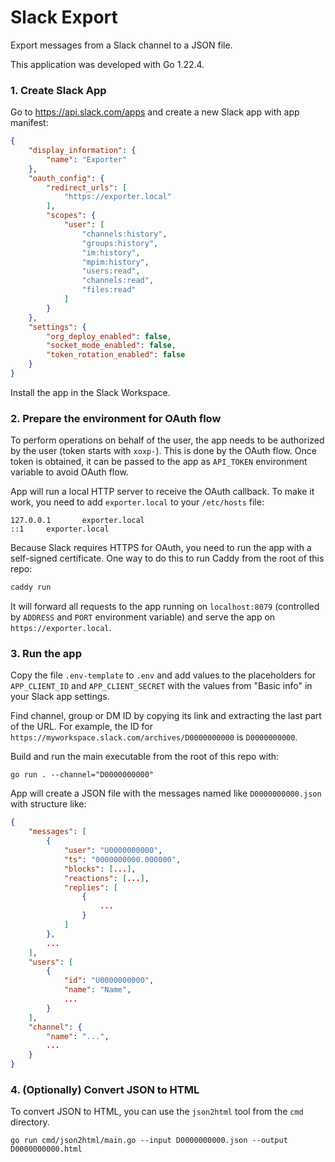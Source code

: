 # Slack Export

Export messages from a Slack channel to a JSON file.

This application was developed with Go 1.22.4.

### 1. Create Slack App

Go to https://api.slack.com/apps and create a new Slack app with app manifest:

```json
{
    "display_information": {
        "name": "Exporter"
    },
    "oauth_config": {
        "redirect_urls": [
            "https://exporter.local"
        ],
        "scopes": {
            "user": [
                "channels:history",
                "groups:history",
                "im:history",
                "mpim:history",
                "users:read",
                "channels:read",
                "files:read"
            ]
        }
    },
    "settings": {
        "org_deploy_enabled": false,
        "socket_mode_enabled": false,
        "token_rotation_enabled": false
    }
}
```

Install the app in the Slack Workspace.

### 2. Prepare the environment for OAuth flow

To perform operations on behalf of the user, the app needs to be authorized by the user (token starts with `xoxp-`). This is done by the OAuth flow. Once token is obtained, it can be passed to the app as `API_TOKEN` environment variable to avoid OAuth flow.

App will run a local HTTP server to receive the OAuth callback. To make it work, you need to add `exporter.local` to your `/etc/hosts` file:

```
127.0.0.1       exporter.local
::1     exporter.local
```

Because Slack requires HTTPS for OAuth, you need to run the app with a self-signed certificate. One way to do this to run Caddy from the root of this repo:

```sh
caddy run
```

It will forward all requests to the app running on `localhost:8079` (controlled by `ADDRESS` and `PORT` environment variable) and serve the app on `https://exporter.local`.

### 3. Run the app

Copy the file `.env-template` to `.env` and add values to the placeholders for `APP_CLIENT_ID` and `APP_CLIENT_SECRET` with the values from "Basic info" in your Slack app settings.

Find channel, group or DM ID by copying its link and extracting the last part of the URL. For example, the ID for `https://myworkspace.slack.com/archives/D0000000000` is `D0000000000`.

Build and run the main executable from the root of this repo with: 

```shell
go run . --channel="D0000000000"
```

App will create a JSON file with the messages named like `D0000000000.json` with structure like:

```json
{
    "messages": [
        {
            "user": "U0000000000",
            "ts": "0000000000.000000",
            "blocks": [...],
            "reactions": [...],
            "replies": [
                {
                    ...
                }
            ]
        },
        ...
    ],
    "users": [
        {
            "id": "U0000000000",
            "name": "Name",
            ...
        }
    ],
    "channel": {
        "name": "...",
        ...
    }
}
```

### 4. (Optionally) Convert JSON to HTML

To convert JSON to HTML, you can use the `json2html` tool from the `cmd` directory.

```shell
go run cmd/json2html/main.go --input D0000000000.json --output D0000000000.html
```
